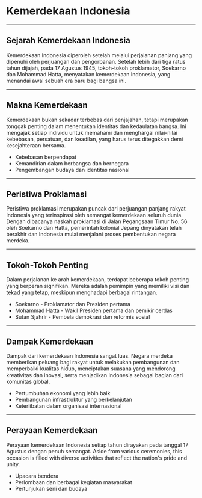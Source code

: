 # Kemerdekaan Indonesia

---

## Sejarah Kemerdekaan Indonesia

Kemerdekaan Indonesia diperoleh setelah melalui perjalanan panjang yang dipenuhi oleh perjuangan dan pengorbanan. Setelah lebih dari tiga ratus tahun dijajah, pada 17 Agustus 1945, tokoh-tokoh proklamator, Soekarno dan Mohammad Hatta, menyatakan kemerdekaan Indonesia, yang menandai awal sebuah era baru bagi bangsa ini.

---

## Makna Kemerdekaan

Kemerdekaan bukan sekadar terbebas dari penjajahan, tetapi merupakan tonggak penting dalam menentukan identitas dan kedaulatan bangsa. Ini mengajak setiap individu untuk memahami dan menghargai nilai-nilai kebebasan, persatuan, dan keadilan, yang harus terus ditegakkan demi kesejahteraan bersama.

- Kebebasan berpendapat
- Kemandirian dalam berbangsa dan bernegara
- Pengembangan budaya dan identitas nasional

---

## Peristiwa Proklamasi

Peristiwa proklamasi merupakan puncak dari perjuangan panjang rakyat Indonesia yang terinspirasi oleh semangat kemerdekaan seluruh dunia. Dengan dibacanya naskah proklamasi di Jalan Pegangsaan Timur No. 56 oleh Soekarno dan Hatta, pemerintah kolonial Jepang dinyatakan telah berakhir dan Indonesia mulai menjalani proses pembentukan negara merdeka.

---

## Tokoh-Tokoh Penting

Dalam perjalanan ke arah kemerdekaan, terdapat beberapa tokoh penting yang berperan signifikan. Mereka adalah pemimpin yang memiliki visi dan tekad yang tetap, meskipun menghadapi berbagai rintangan.

- Soekarno - Proklamator dan Presiden pertama
- Mohammad Hatta - Wakil Presiden pertama dan pemikir cerdas
- Sutan Sjahrir - Pembela demokrasi dan reformis sosial

---

## Dampak Kemerdekaan

Dampak dari kemerdekaan Indonesia sangat luas. Negara merdeka memberikan peluang bagi rakyat untuk melakukan pembangunan dan memperbaiki kualitas hidup, menciptakan suasana yang mendorong kreativitas dan inovasi, serta menjadikan Indonesia sebagai bagian dari komunitas global.

- Pertumbuhan ekonomi yang lebih baik
- Pembangunan infrastruktur yang berkelanjutan
- Keterlibatan dalam organisasi internasional

---

## Perayaan Kemerdekaan

Perayaan kemerdekaan Indonesia setiap tahun dirayakan pada tanggal 17 Agustus dengan penuh semangat. Aside from various ceremonies, this occasion is filled with diverse activities that reflect the nation's pride and unity.

- Upacara bendera
- Perlombaan dan berbagai kegiatan masyarakat
- Pertunjukan seni dan budaya